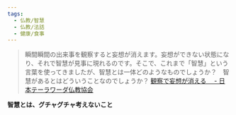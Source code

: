 ```yaml
---
tags:
  - 仏教/智慧
  - 仏教/法話
  - 健康/食事
---
```

>瞬間瞬間の出来事を観察すると妄想が消えます。妄想ができない状態になり、それで智慧が見事に現れるのです。そこで、これまで「智慧」という言葉を使ってきましたが、智慧とは一体どのようなものでしょうか？　智慧があるとはどういうことなのでしょうか？
>[観察で妄想が消える　 - 日本テーラワーダ仏教協会](https://j-theravada.com/dhamma/kougi/kougi-151/)

**智慧とは、グチャグチャ考えないこと**



